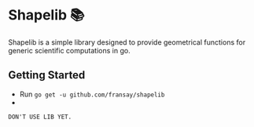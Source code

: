 # Shapelib :books:
Shapelib is a simple library designed to provide geometrical functions for generic scientific computations in go. 

## Getting Started
- Run `go get -u github.com/fransay/shapelib`
- 

```DON'T USE LIB YET.```  